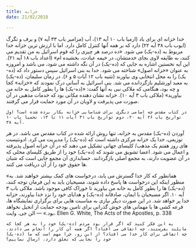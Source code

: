 ```yaml
---
title: خزانه
date: 21/02/2018

---
```


خدا خزانه ای برای باد (ارمیا باب ۱۰ آیه ۱۳)، آب (مزامیر باب ۳۳ آیه ۷) و برف و تگرگ (ایوب باب ۳۸ آیه ۲۲) دارد که بر همه آنها کنترل کامل دارد. اما با ارزش ترین خزانه خدا مربوط به (ده-یک) می شود. «ده درصد هر چیزی را که قوم اسرائیل به من تقدیم می کنند، به طایفه لاوی بجای خدمتشان، در خیمه عبادت، بخشیده ام» (اعداد باب ۱۸ آیه ۲۱). این آیه نخستین اشاره به جایی که (ده-یک) در آن نگه داشته می شود، می باشد و امروزه به عنوان «خزانه اصول» شناخته می شود. خدا به بنی اسرائیل سپس دستور داد که (ده-یک) را به محل انتخابی وی بیاورند (تثنیه باب ۱۲ آیات ۵ و ۶). در زمان سلیمان، (ده-یک) به معبد اورشلیم بازگردانده می شد. بنی اسرائیل به آسانی درک نمودند که «خزانه» کجا و چه بود، هنگامی که ملاکی نبی به آنها گفت: «(ده-یک) ها را بطور کامل به خانه من بیاورید» (ملاکی باب ۳ آیه ۱۰). خزانه نشان دهنده مکانی بود که خدمات مذهبی در آن صورت می پذیرفت و لاویان در آن مورد حمایت قرار می گرفتند.

`در کتاب مقدس چه اسامی دیگری برای شناسایی خزانه بکار برده شده است؟ اول تواریخ باب ۲۶ آیه ۲۰، دوم تواریخ باب ۳۱ آیات ۱۱ تا ۱۳، نحمیا باب ۱۰ آیه ۳۸.`

آوردن (ده-یک) مقدس به خزانه، تنها روش ارائه شده در کتاب مقدس می باشد. در هر توزیعی، خدا یک خزانه مرکزی داشته است که (ده-یک) را مدیریت می کرد. ادونتیست های روز هفتم یک مذهب/ کلیسای جهانی تشکیل می دهند که در آن خزانه اصول پذیرفته و اعمال می شود. اعضا تشویق می شوند که (ده-یک) خود را از طریق کلیسای محلی که در آن عضویت دارند، به مجمع اصلی بازگردانند. حسابداری آن مجمع جایی است که شبان ها حقوق خود را از آن دریافت می کنند.

«همانطور که کار خدا گسترش می یابد، درخواست های کمک بیشتر خواهند شد. به منظور اینکه این درخواست ها پاسخ داده شوند، مسیحیان باید به این فرمان توجه کنند، (ده-یک) ها را بطور کامل به خانه من بیاورید تا خوراک کافی موجود باشد. ملاکی باب ۳ آیه ۱۰. اگر مسیحیان با ایمان، صادقانه (ده-یک) و هدایای خود را نزد خدا بیاورند، خزانه خدا پر خواهد شد. در این صورت دیگر نیازی به مناسبت هایی برای برگزاری نمایشگاه ها، قرعه کشی ها یا مهمانی های خوش گذرانی برای تامین بودجه حمایت از انجیل نخواهد بود.» — الن جی. وایت، Ellen G. White, The Acts of the Apostles, p. 338

`به این فکر کنید که اگر قرار بود مردم (ده-یک) خود را به هر کجا که مایلند بفرستند، چه اتفاقی می افتاد؟ اگر همه آن کار را انجام می دادند، چه اتفاقی برای کار خدا می افتاد؟ از این رو، چرا مهم است که ما (ده-یک) خود را بجایی که تعلق دارد، ارسال نماییم؟`